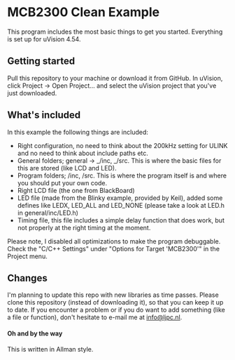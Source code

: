 # MCB2300 Clean Example
This program includes the most basic things to get you started. Everything is set up for uVision 4.54.

## Getting started
Pull this repository to your machine or download it from GitHub. In uVision, click Project -> Open Project... and select the uVision project that you've just downloaded.

## What's included
In this example the following things are included:
- Right configuration, no need to think about the 200kHz setting for ULINK and no need to think about include paths etc.
- General folders; general -> _/inc, _/src. This is where the basic files for this are stored (like LCD and LED).
- Program folders; /inc, /src. This is where the program itself is and where you should put your own code.
- Right LCD file (the one from BlackBoard)
- LED file (made from the Blinky example, provided by Keil), added some defines like LEDX, LED_ALL and LED_NONE (please take a look at LED.h in general/inc/LED.h)
- Timing file, this file includes a simple delay function that does work, but not properly at the right timing at the moment.

Please note, I disabled all optimizations to make the program debuggable. Check the "C/C++ Settings" under "Options for Target 'MCB2300'" in the Project menu.

## Changes
I'm planning to update this repo with new libraries as time passes. Please clone this repository (instead of downloading it), so that you can keep it up to date.
If you encounter a problem or if you do want to add something (like a file or function), don't hesitate to e-mail me at info@ljpc.nl.

#### Oh and by the way
This is written in Allman style.
